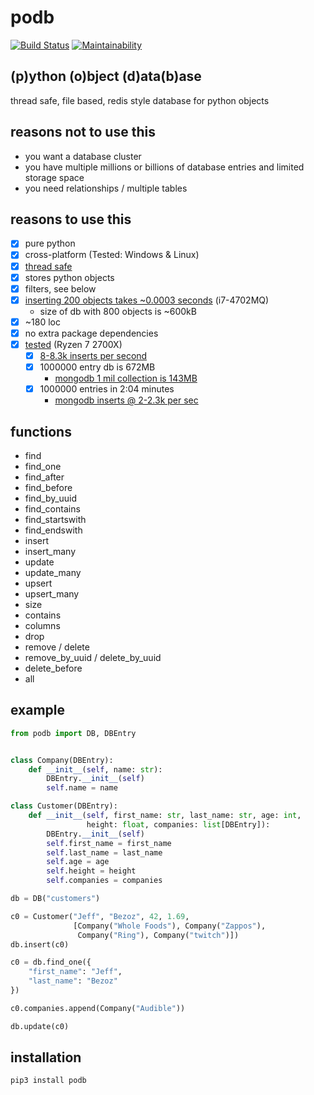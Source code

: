 
# podb

[![Build Status](https://build.eberlein.io/buildStatus/icon?job=python_podb)](https://build.eberlein.io/view/python/job/python_podb/)
[![Maintainability](https://api.codeclimate.com/v1/badges/4c7092020ba5916cd90b/maintainability)](https://codeclimate.com/github/nbdy/podb/maintainability)

## (p)ython (o)bject (d)ata(b)ase

thread safe, file based, redis style database for python objects

## reasons not to use this
- you want a database cluster
- you have multiple millions or billions of database entries and limited storage space
- you need relationships / multiple tables

## reasons to use this

- [X] pure python
- [X] cross-platform (Tested: Windows & Linux)
- [X] [thread safe](tests/threaded.py)
- [X] stores python objects
- [X] filters, see below
- [X] [inserting 200 objects takes ~0.0003 seconds](tests/all.py#L74) (i7-4702MQ)
    - size of db with 800 objects is ~600kB 
- [X] ~180 loc
- [X] no extra package dependencies
- [X] [tes](tests/all.py)[ted](tests/huge.py) (Ryzen 7 2700X)
  - [X] [8-8.3k inserts per second](tests/huge.py) 
  - [X] 1000000 entry db is 672MB
    - [mongodb 1 mil collection is 143MB](tests/mongocomp.py)
  - [X] 1000000 entries in 2:04 minutes
    - [mongodb inserts @ 2-2.3k per sec](tests/mongocomp.py)

## functions

- find
- find_one
- find_after
- find_before
- find_by_uuid
- find_contains
- find_startswith
- find_endswith
- insert
- insert_many
- update
- update_many
- upsert
- upsert_many
- size
- contains
- columns
- drop
- remove / delete
- remove_by_uuid / delete_by_uuid
- delete_before
- all

## example

```python
from podb import DB, DBEntry


class Company(DBEntry):
    def __init__(self, name: str):
        DBEntry.__init__(self)
        self.name = name

class Customer(DBEntry):
    def __init__(self, first_name: str, last_name: str, age: int,
                 height: float, companies: list[DBEntry]):
        DBEntry.__init__(self)
        self.first_name = first_name
        self.last_name = last_name
        self.age = age
        self.height = height
        self.companies = companies

db = DB("customers")

c0 = Customer("Jeff", "Bezoz", 42, 1.69,
              [Company("Whole Foods"), Company("Zappos"),
               Company("Ring"), Company("twitch")])
db.insert(c0)

c0 = db.find_one({
    "first_name": "Jeff",
    "last_name": "Bezoz"
})

c0.companies.append(Company("Audible"))

db.update(c0)
```

## installation

```shell
pip3 install podb
```